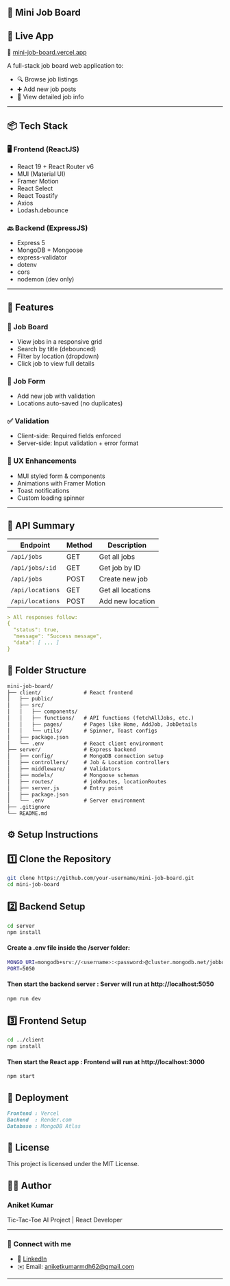 ## 🧳 Mini Job Board
## 🚀 Live App  
🔗 [mini-job-board.vercel.app](https://mini-job-board-mu-ashy.vercel.app)

A full-stack job board web application to:

- 🔍 Browse job listings  
- ➕ Add new job posts  
- 📄 View detailed job info  

---



## 📦 Tech Stack

### 🖥️ Frontend (ReactJS)
- React 19 + React Router v6
- MUI (Material UI)
- Framer Motion
- React Select
- React Toastify
- Axios
- Lodash.debounce

### 🔙 Backend (ExpressJS)
- Express 5
- MongoDB + Mongoose
- express-validator
- dotenv
- cors
- nodemon (dev only)

---

## 🧠 Features

### 👀 Job Board
- View jobs in a responsive grid
- Search by title (debounced)
- Filter by location (dropdown)
- Click job to view full details

### 📝 Job Form
- Add new job with validation
- Locations auto-saved (no duplicates)

### ✅ Validation
- Client-side: Required fields enforced
- Server-side: Input validation + error format

### 🎨 UX Enhancements
- MUI styled form & components
- Animations with Framer Motion
- Toast notifications
- Custom loading spinner

---

## 🔌 API Summary

| Endpoint           | Method | Description        |
|--------------------|--------|--------------------|
| `/api/jobs`        | GET    | Get all jobs       |
| `/api/jobs/:id`    | GET    | Get job by ID      |
| `/api/jobs`        | POST   | Create new job     |
| `/api/locations`   | GET    | Get all locations  |
| `/api/locations`   | POST   | Add new location   |

```md
> All responses follow:
{
  "status": true,
  "message": "Success message",
  "data": [ ... ]
}
```

## 📂 Folder Structure
```md
mini-job-board/
├── client/              # React frontend
│   ├── public/
│   ├── src/
│   │   ├── components/
│   │   ├── functions/   # API functions (fetchAllJobs, etc.)
│   │   ├── pages/       # Pages like Home, AddJob, JobDetails
│   │   └── utils/       # Spinner, Toast configs
│   ├── package.json
│   └── .env             # React client environment
├── server/              # Express backend
│   ├── config/          # MongoDB connection setup
│   ├── controllers/     # Job & Location controllers
│   ├── middleware/      # Validators
│   ├── models/          # Mongoose schemas
│   ├── routes/          # jobRoutes, locationRoutes
│   ├── server.js        # Entry point
│   ├── package.json
│   └── .env             # Server environment
├── .gitignore
└── README.md
```


## ⚙️ Setup Instructions

## 1️⃣ Clone the Repository
```bash Copy
git clone https://github.com/your-username/mini-job-board.git
cd mini-job-board
```

## 2️⃣ Backend Setup
```bash Copy
cd server
npm install
```

#### Create a .env file inside the /server folder:
```bash Copy
MONGO_URI=mongodb+srv://<username>:<password>@cluster.mongodb.net/jobboard
PORT=5050
```
#### Then start the backend server : Server will run at http://localhost:5050 
```bash Copy
npm run dev
```

## 3️⃣ Frontend Setup
```bash Copy
cd ../client
npm install
```

#### Then start the React app : Frontend will run at http://localhost:3000
``` bash Copy
npm start
```

## 🚀 Deployment
``` md
Frontend : Vercel
Backend  : Render.com
Database : MongoDB Atlas
```

## 📄 License
This project is licensed under the MIT License.


## 👨‍💻 Author

### Aniket Kumar
Tic-Tac-Toe AI Project | React Developer

---
### 🔗 Connect with me  

- 💼 [LinkedIn](https://www.linkedin.com/in/aniket-kumar-651816336)  
- ✉️ Email: aniketkumarmdh62@gmail.com  

---



